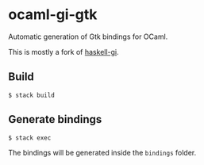 # ocaml-gi-gtk

Automatic generation of Gtk bindings for OCaml.

This is mostly a fork of [haskell-gi](https://github.com/haskell-gi/haskell-gi).

## Build
```
$ stack build
```

## Generate bindings
```
$ stack exec
```

The bindings will be generated inside the `bindings` folder.